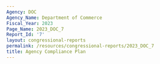 ```yaml
---
Agency: DOC
Agency_Name: Department of Commerce
Fiscal_Year: 2023
Page_Name: 2023_DOC_7
Report_Id: '7'
layout: congressional-reports
permalink: /resources/congressional-reports/2023_DOC_7
title: Agency Compliance Plan
---
```

